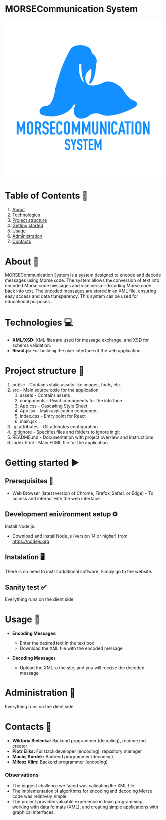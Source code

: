 
# MORSECommunication System 
![logo](src/assets/logo.png)
# Table of Contents 📖
1. [About](#About)
2. [Technologies](#Technologies)
3. [Project structure](#Project_structure)
4. [Getting started](#Getting_started)
5. [Usage](#Usage)
6. [Administration](#Admnistration)
7. [Contacts](#Contacts)

# About 📄
MORSECommunication System is a system designed to encode and decode messages using Morse code. The system allows the conversion of text into encoded Morse code messages and vice versa—decoding Morse code back into text. The encoded messages are stored in an XML file, ensuring easy access and data transparency. This system can be used for educational purposes.
# Technologies 💻
- **XML/XSD:** XML files are used for message exchange, and XSD for schema validation.
- **React.js:** For building the user interface of the web application.

# Project structure 📂
<ol>
    <li>public - Contains static assets like images, fonts, etc.</li>
    <li>src - Main source code for the application
    <ol>
        <li>assets - Contains assets</li>
        <li>components - React components for the interface</li>
        <li>App.css - Cascading Style Sheet</li>
        <li>App.jsx - Main application component</li>
        <li>index.css - Entry point for React</li>
        <li>main.jsx</li>
    </ol>
  </li>
  <li>.gitattributes - Git attributes configuration</li>
  <li>.gitignore - Specifies files and folders to ignore in git</li>
  <li>README.md - Documentation with project overview and instructions</li>
  <li>index.html - Main HTML file for the application</li>
</ol>

# Getting started ▶️

## Prerequisites 📝
- Web Browser (latest version of Chrome, Firefox, Safari, or Edge) - To access and interact with the web interface.

## Development enivironment setup ⚙️
Install Node.js:
- Download and install Node.js (version 14 or higher) from https://nodejs.org.

## Instalation 🖥️

There is no need to install additional software. Simply go to the website. 

## Sanity test ✅	
Everything runs on the client side

# Usage 🚀
- **Encoding Messages**:
    - Enter the desired text in the text box
    - Download the XML file with the encoded message

- **Decoding Messages**:
    - Upload the XML to the site, and you will receive the decoded message

# Administration 🏢
Everything runs on the client side

# Contacts 👥
- **Wiktoria Bielecka:** Backend programmer (decoding), readme.md creator
- **Piotr Eliks:** Fullstack developer (encoding), repository manager
- **Maciej Kordek:** Backend programmer (decoding)
- **Miłosz Klim:** Backend programmer (encoding)

### Observations
- The biggest challenge we faced was validating the XML file.
- The implementation of algorithms for encoding and decoding Morse code was relatively simple.
- The project provided valuable experience in team programming, working with data formats (XML), and creating simple applications with graphical interfaces.
